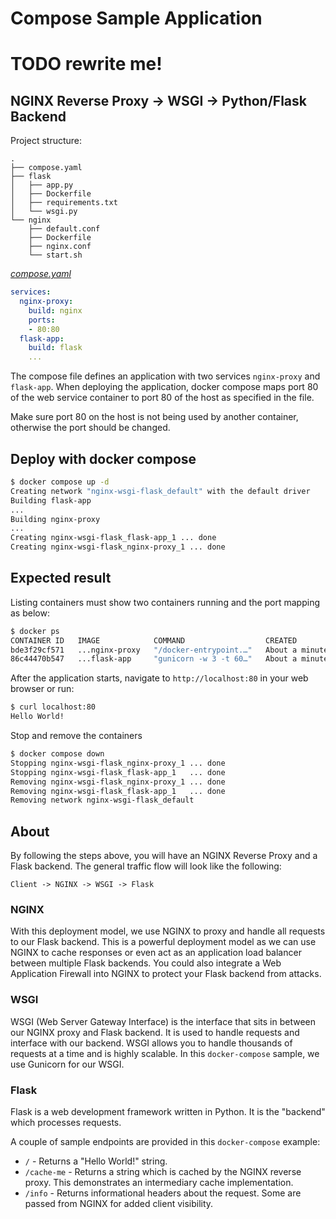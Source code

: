 # Compose Sample Application

# TODO rewrite me!

## NGINX Reverse Proxy -> WSGI -> Python/Flask Backend

Project structure:

```text
.
├── compose.yaml
├── flask
│   ├── app.py
│   ├── Dockerfile
│   ├── requirements.txt
│   └── wsgi.py
└── nginx
    ├── default.conf
    ├── Dockerfile
    ├── nginx.conf
    └── start.sh
```

[_compose.yaml_](compose.yaml)

```yml
services:
  nginx-proxy:
    build: nginx
    ports:
    - 80:80
  flask-app:
    build: flask
    ...
```

The compose file defines an application with two services `nginx-proxy` and `flask-app`.
When deploying the application, docker compose maps port 80 of the web service container to port 80 of the host as specified in the file.

Make sure port 80 on the host is not being used by another container, otherwise the port should be changed.

## Deploy with docker compose

```bash
$ docker compose up -d
Creating network "nginx-wsgi-flask_default" with the default driver
Building flask-app
...
Building nginx-proxy
...
Creating nginx-wsgi-flask_flask-app_1 ... done
Creating nginx-wsgi-flask_nginx-proxy_1 ... done
```

## Expected result

Listing containers must show two containers running and the port mapping as below:

```bash
$ docker ps
CONTAINER ID   IMAGE            COMMAND                  CREATED              STATUS                        PORTS                              NAMES
bde3f29cf571   ...nginx-proxy   "/docker-entrypoint.…"   About a minute ago   Up About a minute (healthy)   0.0.0.0:80->80/tcp                 ...nginx-proxy_1
86c44470b547   ...flask-app     "gunicorn -w 3 -t 60…"   About a minute ago   Up About a minute (healthy)   5000/tcp, 0.0.0.0:8000->8000/tcp   ...flask-app_1
```

After the application starts, navigate to `http://localhost:80` in your web browser or run:

```bash
$ curl localhost:80
Hello World!
```

Stop and remove the containers

```bash
$ docker compose down
Stopping nginx-wsgi-flask_nginx-proxy_1 ... done
Stopping nginx-wsgi-flask_flask-app_1   ... done
Removing nginx-wsgi-flask_nginx-proxy_1 ... done
Removing nginx-wsgi-flask_flask-app_1   ... done
Removing network nginx-wsgi-flask_default
```

## About

By following the steps above, you will have an NGINX Reverse Proxy and a Flask backend. The general traffic flow will look like the following:

`Client -> NGINX -> WSGI -> Flask`

### NGINX

With this deployment model, we use NGINX to proxy and handle all requests to our Flask backend. This is a powerful deployment model as we can use NGINX to cache responses or even act as an application load balancer between multiple Flask backends. You could also integrate a Web Application Firewall into NGINX to protect your Flask backend from attacks.

### WSGI

WSGI (Web Server Gateway Interface) is the interface that sits in between our NGINX proxy and Flask backend. It is used to handle requests and interface with our backend. WSGI allows you to handle thousands of requests at a time and is highly scalable. In this `docker-compose` sample, we use Gunicorn for our WSGI.

### Flask

Flask is a web development framework written in Python. It is the "backend" which processes requests.

A couple of sample endpoints are provided in this `docker-compose` example:

* `/` - Returns a "Hello World!" string.
* `/cache-me` - Returns a string which is cached by the NGINX reverse proxy. This demonstrates an intermediary cache implementation.
* `/info` - Returns informational headers about the request. Some are passed from NGINX for added client visibility.
